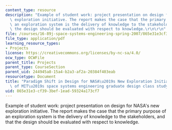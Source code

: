 ```yaml
---
content_type: resource
description: "Example of student work: project presentation on design for NASA's new\
  \ exploration initiative. The report makes the case that the primary purpose of\
  \ an exploration system is the delivery of knowledge to the stakeholders, and that\
  \ the design should be evaluated with respect to knowledge.\r\n\r\n"
file: /courses/16-89j-space-systems-engineering-spring-2007/865e31e3cf393bef1ead59324a173cf7_presentation_04.pdf
file_type: application/pdf
learning_resource_types:
- Projects
license: https://creativecommons.org/licenses/by-nc-sa/4.0/
ocw_type: OCWFile
parent_title: Projects
parent_type: CourseSection
parent_uid: 244945a8-15a4-b2a3-af2a-20384f403eab
resourcetype: Document
title: "Paradigm Shift in Design for NASA\u2019s New Exploration Initiative: The result\
  \ of MIT\u2019s space systems engineering graduate design class study"
uid: 865e31e3-cf39-3bef-1ead-59324a173cf7
---
```

Example of student work: project presentation on design for NASA's new exploration initiative. The report makes the case that the primary purpose of an exploration system is the delivery of knowledge to the stakeholders, and that the design should be evaluated with respect to knowledge.


